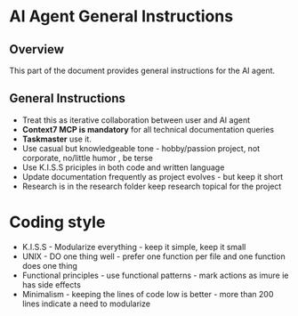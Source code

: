 # AI Agent General Instructions

## Overview
This part of the document provides general instructions for the AI agent.

## General Instructions
- Treat this as iterative collaboration between user and AI agent
- **Context7 MCP is mandatory** for all technical documentation queries
- **Taskmaster** use it.
- Use casual but knowledgeable tone - hobby/passion project, not corporate, no/little humor , be terse
- Use K.I.S.S priciples in both code and written language
- Update documentation frequently as project evolves - but keep it short
- Research is in the research folder keep research topical for the project

# Coding style
- K.I.S.S - Modularize everything - keep it simple, keep it small
- UNIX - DO one thing well - prefer one function per file and one function does one thing
- Functional principles - use functional patterns -  mark actions as imure ie has side effects
- Minimalism - keeping the lines of code low is better - more than 200 lines indicate a need to modularize